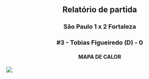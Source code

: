 <h2 style="text-align: center;">Relatório de partida</h3>

<h3 style="text-align: center;">São Paulo 1 x 2 Fortaleza</h3>

<h3 style="text-align: center;">#3 - Tobias Figueiredo (D) - 0</h3>

<h4 style="text-align: center;">MAPA DE CALOR</h3>
<img src=heatmaps/11067347_96999.png>